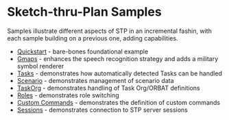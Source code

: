 # Sketch-thru-Plan Samples

Samples illustrate different aspects of STP in an incremental fashin, with each sample building on a previous one, adding capabilities. 

* [Quickstart](../quickstart) - bare-bones foundational example
* [Gmaps](gmaps) - enhances the speech recognition strategy and adds a military symbol renderer
* [Tasks](tasks) - demonstrates how automatically detected Tasks can be handled
* [Scenario](scenario) - demonstrates management of scenario data
* [TaskOrg](to) - demonstrates handling of Task Org/ORBAT definitions
* [Roles](roles) - demonstrates role switching
* [Custom Commands](commands) - demonstrates the definition of custom commands
* [Sessions](session) - demonstrates connection to STP server sessions
 